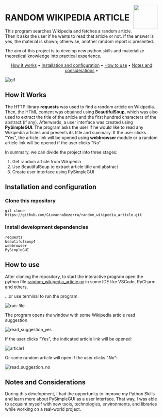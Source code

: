 <img src="https://user-images.githubusercontent.com/44107852/234053564-e2fda92f-5f46-44d7-b9b4-956ae824adb9.png" align="right"
      width="80" height="80">
      
# RANDOM WIKIPEDIA ARTICLE

This program searches Wikipedia and fetches a random article. Then it asks the user if he wants to read that article or not. If the answer is yes, the material is shown; otherwise, another random report is presented.

The aim of this project is to develop new python skills and materialize theoretical knowledge into practical experience.

<p align="center">
  <a href="#how-it-works">How it works</a> •
  <a href="#installation-and-configuration">Installation and configuration</a> •
  <a href="#how-to-use">How to use</a> •
  <a href="#notes-and-considerations">Notes and considerations</a> •
</p>

![gif](https://user-images.githubusercontent.com/44107852/234350913-32905da6-1ef0-4ada-b288-389e2fe0654d.gif)

## How it Works  

The HTTP library **requests** was used to find a random article on Wikipedia. Then, the HTML content was obtained using **BeautifulSoup**, which was also used to extract the title of the article and the first hundred characters of the abstract (if any).
Afterwards, a user interface was created using **PySimpleGUI**. The program asks the user if he would like to read any Wikipedia articles and presents its title and summary. If the user clicks "Yes", the article link will be opened using **webbrowser** module or a random article link will be opened if the user clicks "No".

In summary, we can divide the project into three stages:

1. Get random article from Wikipedia
2. Use BeautifulSoup to extract article title and abstract
3. Create user interface using PySimpleGUI


## Installation and configuration 

### Clone this repository
```
git clone https://github.com/GiovannaBezerra/random_wikipedia_article.git
```  
  
### Install development dependencies
```
requests
beautifulsoup4
webbrowser
PySimpleGUI
```  


## How to use

After cloning the repository, to start the interactive program open the python file [random_wikipedia_article.py](https://github.com/GiovannaBezerra/random_wikipedia_article/blob/main/random_wikipedia_article.py) in some IDE like VSCode, PyCharm and others.  

...or use terminal to run the program.  

![run-file](https://user-images.githubusercontent.com/44107852/234305069-6348f53f-d7b2-4b1b-9f6e-7da2d892571f.jpg)

The program opens the window with some Wikipedia article read suggestion.

![read_suggestion_yes](https://user-images.githubusercontent.com/44107852/234305184-a95d82da-da3d-458b-8225-9c2074238645.jpg)

If the user clicks "Yes", the indicated article link will be opened:

![article1](https://user-images.githubusercontent.com/44107852/234305278-f577ef90-005c-44e6-b66d-7fdb6dc5d659.jpg)

Or some random article will open if the user clicks "No":

![read_suggestion_no](https://user-images.githubusercontent.com/44107852/234305366-4f53730e-ca36-4502-bb77-988022ab451b.jpg)


## Notes and Considerations

During this development, I had the opportunity to improve my Python Skills and learn more about PySimpleGUI as a user interface. 
That way, I was able to acquaint myself with new tools, technologies, environments, and libraries while working on a real-world project.
